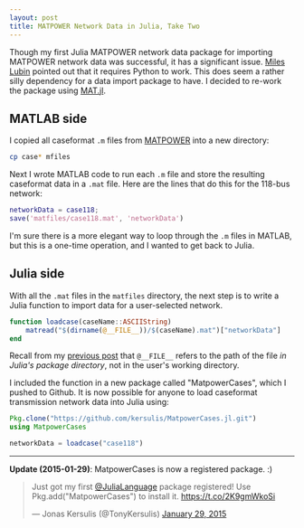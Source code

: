 ```yaml
---
layout: post
title: MATPOWER Network Data in Julia, Take Two
---
```


Though my first Julia MATPOWER network data package for importing MATPOWER network data was successful, it has a significant issue. [Miles Lubin][1] pointed out that it requires Python to work. This does seem a rather silly dependency for a data import package to have. I decided to re-work the package using [MAT.jl][2].

## MATLAB side 

I copied all caseformat `.m` files from [MATPOWER][3] into a new directory:

```bash
cp case* mfiles
```
Next I wrote MATLAB code to run each `.m` file and store the resulting caseformat data in a `.mat` file. Here are the lines that do this for the 118-bus network:

```matlab
networkData = case118;
save('matfiles/case118.mat', 'networkData')
```
I'm sure there is a more elegant way to loop through the `.m` files in MATLAB, but this is a one-time operation, and I wanted to get back to Julia.

## Julia side

With all the `.mat` files in the `matfiles` directory, the next step is to write a Julia function to import data for a user-selected network.

```julia
function loadcase(caseName::ASCIIString)
    matread("$(dirname(@__FILE__))/$(caseName).mat")["networkData"]
end
```
Recall from my [previous post](/2015-01-15-matpower-in-julia) that `@__FILE__` refers to the path of the file _in Julia's package directory_, not in the user's working directory. 

I included the function in a new package called "MatpowerCases", which I pushed to Github. It is now possible for anyone to load caseformat transmission network data into Julia using:

```julia
Pkg.clone("https://github.com/kersulis/MatpowerCases.jl.git")
using MatpowerCases

networkData = loadcase("case118")
```

___

**Update (2015-01-29)**: MatpowerCases is now a registered package.  :)

<blockquote class="twitter-tweet" lang="en"><p>Just got my first <a href="https://twitter.com/JuliaLanguage">@JuliaLanguage</a> package registered! Use Pkg.add(&quot;MatpowerCases&quot;) to install it.&#10;<a href="https://t.co/2K9gmWkoSi">https://t.co/2K9gmWkoSi</a></p>&mdash; Jonas Kersulis (@TonyKersulis) <a href="https://twitter.com/TonyKersulis/status/560923618150862848">January 29, 2015</a></blockquote>
<script async src="//platform.twitter.com/widgets.js" charset="utf-8"></script>

[1]: https://github.com/mlubin
[2]: https://github.com/simonster/MAT.jl
[3]: http://www.pserc.cornell.edu//matpower/